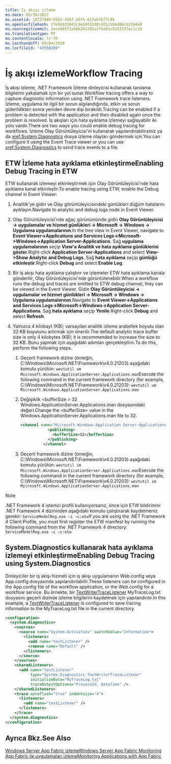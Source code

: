 ```yaml
---
title: İş akışı izleme
ms.date: 03/30/2017
ms.assetid: 18737989-0502-4367-b5f6-617ebfb77c96
ms.openlocfilehash: 27e56933043c9eb955500cdd1c5bbd06cb33bde8
ms.sourcegitcommit: 2eceb05f1a5bb261291a1f6a91c5153727ac1c19
ms.translationtype: MT
ms.contentlocale: tr-TR
ms.lasthandoff: 09/04/2018
ms.locfileid: "43558289"
---
```

# <a name="workflow-tracing"></a><span data-ttu-id="7bd38-102">İş akışı izleme</span><span class="sxs-lookup"><span data-stu-id="7bd38-102">Workflow Tracing</span></span>
<span data-ttu-id="7bd38-103">İş akışı izleme, .NET Framework İzleme dinleyicisi kullanarak tanılama bilgilerini yakalamak için bir yol sunar.</span><span class="sxs-lookup"><span data-stu-id="7bd38-103">Workflow tracing offers a way to capture diagnostic information using .NET Framework trace listeners.</span></span> <span data-ttu-id="7bd38-104">İzleme, uygulama ile ilgili bir sorun algılandığında, etkin ve sorun giderildikten sonra yeniden devre dışı bırakıldı.</span><span class="sxs-lookup"><span data-stu-id="7bd38-104">Tracing can be enabled if a problem is detected with the application and then disabled again once the problem is resolved.</span></span> <span data-ttu-id="7bd38-105">İş akışları için hata ayıklama izlemeyi sağlayabilir iki yolu vardır.</span><span class="sxs-lookup"><span data-stu-id="7bd38-105">There are two ways you could enable debug tracing for workflows.</span></span> <span data-ttu-id="7bd38-106">İzleme Olay Görüntüleyicisi'ni kullanarak yapılandırabilirsiniz ya da <xref:System.Diagnostics> dosya izleme olayları göndermek için.</span><span class="sxs-lookup"><span data-stu-id="7bd38-106">You can configure it using the Event Trace viewer or you can use <xref:System.Diagnostics> to send trace events to a file.</span></span>  
  
## <a name="enabling-debug-tracing-in-etw"></a><span data-ttu-id="7bd38-107">ETW İzleme hata ayıklama etkinleştirme</span><span class="sxs-lookup"><span data-stu-id="7bd38-107">Enabling Debug Tracing in ETW</span></span>  
 <span data-ttu-id="7bd38-108">ETW kullanarak izlemeyi etkinleştirmek için Olay Görüntüleyicisi'nde hata ayıklama kanal etkinleştir:</span><span class="sxs-lookup"><span data-stu-id="7bd38-108">To enable tracing using ETW, enable the Debug channel in Event Viewer:</span></span>  
  
1.  <span data-ttu-id="7bd38-109">Analitik'ye gidin ve Olay görüntüleyicisindeki günlükleri düğüm hatalarını ayıklayın.</span><span class="sxs-lookup"><span data-stu-id="7bd38-109">Navigate to analytic and debug logs node in Event Viewer.</span></span>  
  
2.  <span data-ttu-id="7bd38-110">Olay Görüntüleyicisi'nde ağaç görünümünde gidin **Olay Görüntüleyicisi -> uygulamalar ve hizmet günlükleri -> Microsoft -> Windows -> Uygulama uygulamalarının**.</span><span class="sxs-lookup"><span data-stu-id="7bd38-110">In the tree view in Event Viewer, navigate to **Event Viewer->Applications and Services Logs->Microsoft->Windows->Application Server-Applications**.</span></span> <span data-ttu-id="7bd38-111">Sağ **uygulama uygulamalarının** seçip **View'a Analitik ve hata ayıklama günlüklerini göster**.</span><span class="sxs-lookup"><span data-stu-id="7bd38-111">Right-click **Application Server-Applications** and select **View->Show Analytic and Debug Logs**.</span></span> <span data-ttu-id="7bd38-112">Sağ **hata ayıklama** seçip **günlüğü etkinleştir**.</span><span class="sxs-lookup"><span data-stu-id="7bd38-112">Right-click **Debug** and select **Enable Log**.</span></span>  
  
3.  <span data-ttu-id="7bd38-113">Bir iş akışı hata ayıklama çalıştırır ve izlemeler ETW hata ayıklama kanala gönderilir, Olay Görüntüleyicisi'nde görüntülenebilir.</span><span class="sxs-lookup"><span data-stu-id="7bd38-113">When a workflow runs the debug and traces are emitted to ETW debug channel, they can be viewed in the Event Viewer.</span></span> <span data-ttu-id="7bd38-114">Gidin **Olay Görüntüleyicisi -> uygulamalar ve hizmet günlükleri -> Microsoft -> Windows -> Uygulama uygulamalarının**.</span><span class="sxs-lookup"><span data-stu-id="7bd38-114">Navigate to **Event Viewer->Applications and Services Logs->Microsoft->Windows->Application Server-Applications**.</span></span> <span data-ttu-id="7bd38-115">Sağ **hata ayıklama** seçip **Yenile**.</span><span class="sxs-lookup"><span data-stu-id="7bd38-115">Right-click **Debug** and select **Refresh**.</span></span>  
  
4.  <span data-ttu-id="7bd38-116">Yalnızca 4 kilobayt (KB); varsayılan analitik izleme arabellek boyutu olan 32 KB boyutunu artırmak için önerilir.</span><span class="sxs-lookup"><span data-stu-id="7bd38-116">The default analytic trace buffer size is only 4 kilobytes (KB); it is recommended to increase the size to 32 KB.</span></span> <span data-ttu-id="7bd38-117">Bunu yapmak için aşağıdaki adımları gerçekleştirin.</span><span class="sxs-lookup"><span data-stu-id="7bd38-117">To do this, perform the following steps.</span></span>  
  
    1.  <span data-ttu-id="7bd38-118">Geçerli framework dizine (örneğin, C:\Windows\Microsoft.NET\Framework\v4.0.21203) aşağıdaki komutu yürütün: `wevtutil um Microsoft.Windows.ApplicationServer.Applications.man`</span><span class="sxs-lookup"><span data-stu-id="7bd38-118">Execute the following command in the current framework directory (for example, C:\Windows\Microsoft.NET\Framework\v4.0.21203): `wevtutil um Microsoft.Windows.ApplicationServer.Applications.man`</span></span>  
  
    2.  <span data-ttu-id="7bd38-119">Değişiklik \<bufferSize > 32 Windows.ApplicationServer.Applications.man dosyasındaki değeri.</span><span class="sxs-lookup"><span data-stu-id="7bd38-119">Change the \<bufferSize> value in the Windows.ApplicationServer.Applications.man file to 32.</span></span>  
  
        ```xml  
        <channel name="Microsoft-Windows-Application Server-Applications/Analytic" chid="ANALYTIC_CHANNEL" symbol="ANALYTIC_CHANNEL" type="Analytic" enabled="false" isolation="Application" message="$(string.MICROSOFT_WINDOWS_APPLICATIONSERVER_APPLICATIONS.channel.ANALYTIC_CHANNEL.message)" >  
                    <publishing>  
                      <bufferSize>32</bufferSize>  
                    </publishing>  
                  </channel>  
        ```  
  
    3.  <span data-ttu-id="7bd38-120">Geçerli framework dizine (örneğin, C:\Windows\Microsoft.NET\Framework\v4.0.21203) aşağıdaki komutu yürütün: `wevtutil im Microsoft.Windows.ApplicationServer.Applications.man`</span><span class="sxs-lookup"><span data-stu-id="7bd38-120">Execute the following command in the current framework directory (for example, C:\Windows\Microsoft.NET\Framework\v4.0.21203): `wevtutil im Microsoft.Windows.ApplicationServer.Applications.man`</span></span>  
  
> [!NOTE]
>  <span data-ttu-id="7bd38-121">.NET Framework 4 istemci profili kullanıyorsanız, önce için ETW bildirimini .NET Framework 4 dizininden aşağıdaki komutu çalıştırarak kaydetmeniz gerekir: `ServiceModelReg.exe –i –c:etw`</span><span class="sxs-lookup"><span data-stu-id="7bd38-121">If you are using the .NET Framework 4 Client Profile, you must first register the ETW manifest by running the following command from the .NET Framework 4 directory: `ServiceModelReg.exe –i –c:etw`</span></span>  
  
## <a name="enabling-debug-tracing-using-systemdiagnostics"></a><span data-ttu-id="7bd38-122">System.Diagnostics kullanarak hata ayıklama izlemeyi etkinleştirme</span><span class="sxs-lookup"><span data-stu-id="7bd38-122">Enabling Debug Tracing using System.Diagnostics</span></span>  
 <span data-ttu-id="7bd38-123">Dinleyiciler bir iş akışı hizmeti için iş akışı uygulamanın Web.config veya App.config dosyasında yapılandırılabilir.</span><span class="sxs-lookup"><span data-stu-id="7bd38-123">These listeners can be configured in the App.config file of the workflow application, or the Web.config for a workflow service.</span></span> <span data-ttu-id="7bd38-124">Bu örnekte, bir [TextWriterTraceListener](https://go.microsoft.com/fwlink/?LinkId=165424) MyTraceLog.txt dosyasını geçerli dizinde izleme bilgilerini kaydetmek için yapılandırılır.</span><span class="sxs-lookup"><span data-stu-id="7bd38-124">In this example, a [TextWriterTraceListener](https://go.microsoft.com/fwlink/?LinkId=165424) is configured to save tracing information to the MyTraceLog.txt file in the current directory.</span></span>  
  
```xml  
<configuration>  
  <system.diagnostics>  
    <sources>  
      <source name="System.Activities" switchValue="Information">  
        <listeners>  
          <add name="textListener" />  
          <remove name="Default" />  
        </listeners>  
      </source>  
    </sources>  
    <sharedListeners>  
      <add name="textListener"  
           type="System.Diagnostics.TextWriterTraceListener"  
           initializeData="MyTraceLog.txt"  
           traceOutputOptions="ProcessId, DateTime" />  
    </sharedListeners>  
    <trace autoflush="true" indentsize="4">  
      <listeners>  
        <add name="textListener" />  
      </listeners>  
    </trace>  
  </system.diagnostics>  
</configuration>  
```  
  
## <a name="see-also"></a><span data-ttu-id="7bd38-125">Ayrıca Bkz.</span><span class="sxs-lookup"><span data-stu-id="7bd38-125">See Also</span></span>  
 [<span data-ttu-id="7bd38-126">Windows Server App Fabric izleme</span><span class="sxs-lookup"><span data-stu-id="7bd38-126">Windows Server App Fabric Monitoring</span></span>](https://go.microsoft.com/fwlink/?LinkId=201273)  
 [<span data-ttu-id="7bd38-127">App Fabric ile uygulamaları izleme</span><span class="sxs-lookup"><span data-stu-id="7bd38-127">Monitoring Applications with App Fabric</span></span>](https://go.microsoft.com/fwlink/?LinkId=201275)
